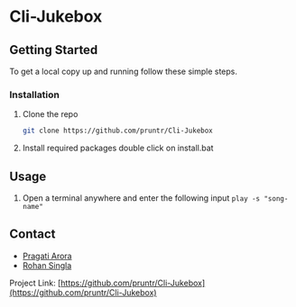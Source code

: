 # Cli-Jukebox

<!-- GETTING STARTED -->
## Getting Started

To get a local copy up and running follow these simple steps.

### Installation

1. Clone the repo
   ```sh
   git clone https://github.com/pruntr/Cli-Jukebox
   ```
2. Install required packages
   double click on install.bat

## Usage

1. Open a terminal anywhere and enter the following input
```play -s "song-name"```

<!-- CONTACT -->
## Contact
- [Pragati Arora](https://github.com/pruntr)
- [Rohan Singla](https://github.com/singlarohan)

Project Link: [https://github.com/pruntr/Cli-Jukebox](https://github.com/pruntr/Cli-Jukebox)
